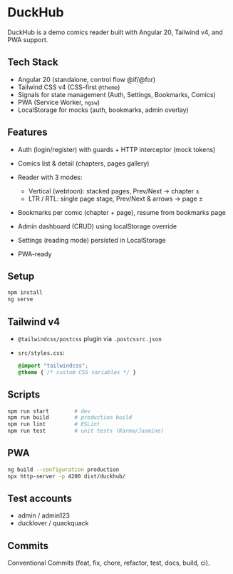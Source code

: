 # DuckHub

DuckHub is a demo comics reader built with Angular 20, Tailwind v4, and PWA support.

## Tech Stack

* Angular 20 (standalone, control flow @if/@for)
* Tailwind CSS v4 (CSS-first `@theme`)
* Signals for state management (Auth, Settings, Bookmarks, Comics)
* PWA (Service Worker, `ngsw`)
* LocalStorage for mocks (auth, bookmarks, admin overlay)

## Features

* Auth (login/register) with guards + HTTP interceptor (mock tokens)
* Comics list & detail (chapters, pages gallery)
* Reader with 3 modes:

  * Vertical (webtoon): stacked pages, Prev/Next → chapter ±
  * LTR / RTL: single page stage, Prev/Next & arrows → page ±
* Bookmarks per comic (chapter + page), resume from bookmarks page
* Admin dashboard (CRUD) using localStorage override
* Settings (reading mode) persisted in LocalStorage
* PWA-ready

## Setup

```bash
npm install
ng serve
```

## Tailwind v4

* `@tailwindcss/postcss` plugin via `.postcssrc.json`
* `src/styles.css`:

  ```css
  @import "tailwindcss";
  @theme { /* custom CSS variables */ }
  ```

## Scripts

```bash
npm run start        # dev
npm run build        # production build
npm run lint         # ESLint
npm run test         # unit tests (Karma/Jasmine)
```

## PWA

```bash
ng build --configuration production
npx http-server -p 4200 dist/duckhub/
```

## Test accounts

* admin / admin123
* ducklover / quackquack

## Commits

Conventional Commits (feat, fix, chore, refactor, test, docs, build, ci).

